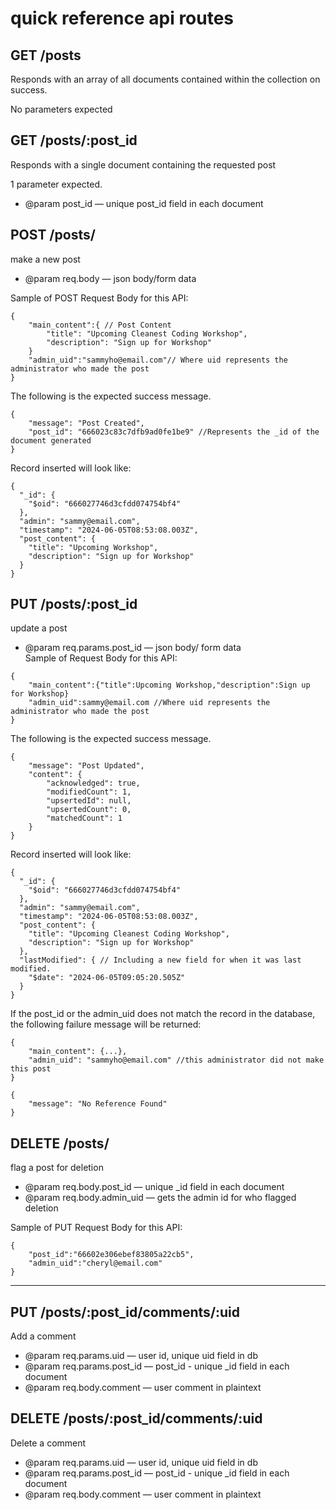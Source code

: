 # quick reference api routes

## GET /posts
Responds with an array of all documents contained within the collection on success. <br>

No parameters expected

## GET /posts/:post_id
Responds with a single document containing the requested post<br>

1 parameter expected.
- @param post_id — unique post_id field in each document

## POST /posts/
make a new post

- @param req.body — json body/form data 

Sample of POST Request Body for this API:

```
{
    "main_content":{ // Post Content
        "title": "Upcoming Cleanest Coding Workshop",
        "description": "Sign up for Workshop"
    } 
    "admin_uid":"sammyho@email.com"// Where uid represents the administrator who made the post
}
```

The following is the expected success message.

```
{
    "message": "Post Created",
    "post_id": "666023c83c7dfb9ad0fe1be9" //Represents the _id of the document generated
}
```
Record inserted will look like:
```
{
  "_id": {
    "$oid": "666027746d3cfdd074754bf4" 
  },
  "admin": "sammy@email.com",
  "timestamp": "2024-06-05T08:53:08.003Z",
  "post_content": {
    "title": "Upcoming Workshop",
    "description": "Sign up for Workshop"
  }
}
```

## PUT /posts/:post_id
update a post

- @param req.params.post_id — json body/ form data <br>
Sample of Request Body for this API:

```
{
    "main_content":{"title":Upcoming Workshop,"description":Sign up for Workshop}
    "admin_uid":sammy@email.com //Where uid represents the administrator who made the post
}
```

The following is the expected success message.

```
{
    "message": "Post Updated",
    "content": {
        "acknowledged": true,
        "modifiedCount": 1,
        "upsertedId": null,
        "upsertedCount": 0,
        "matchedCount": 1
    }
}
```
Record inserted will look like:
```
{
  "_id": {
    "$oid": "666027746d3cfdd074754bf4"
  },
  "admin": "sammy@email.com",
  "timestamp": "2024-06-05T08:53:08.003Z",
  "post_content": {
    "title": "Upcoming Cleanest Coding Workshop",
    "description": "Sign up for Workshop"
  },
  "lastModified": { // Including a new field for when it was last modified.
    "$date": "2024-06-05T09:05:20.505Z" 
  }
}
```
If the post_id or the admin_uid does not match the record in the database, the following failure message will be returned:

```
{
    "main_content": {...},
    "admin_uid": "sammyho@email.com" //this administrator did not make this post 
}

{
    "message": "No Reference Found"
}
```

## DELETE /posts/
flag a post for deletion

- @param req.body.post_id — unique _id field in each document
- @param req.body.admin_uid — gets the admin id for who flagged deletion

Sample of PUT Request Body for this API:

```
{
    "post_id":"66602e306ebef83805a22cb5",
    "admin_uid":"cheryl@email.com"
}
```

---

## PUT /posts/:post_id/comments/:uid
Add a comment
- @param req.params.uid — user id, unique uid field in db
- @param req.params.post_id — post_id - unique _id field in each document
- @param req.body.comment — user comment in plaintext

## DELETE /posts/:post_id/comments/:uid
Delete a comment
- @param req.params.uid — user id, unique uid field in db
- @param req.params.post_id — post_id - unique _id field in each document
- @param req.body.comment — user comment in plaintext